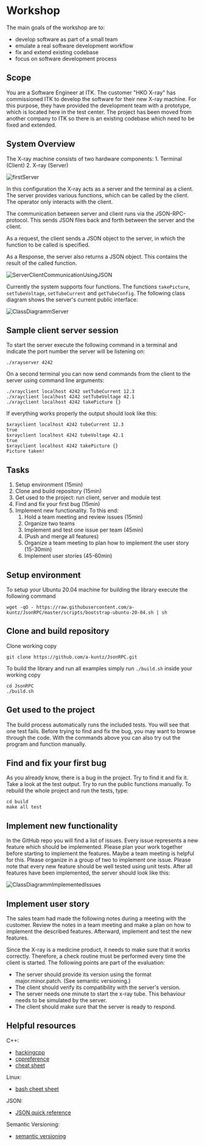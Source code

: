# Workshop

The main goals of the workshop are to:

- develop software as part of a small team
- emulate a real software development workflow
- fix and extend existing codebase
- focus on software development process


## Scope

You are a Software Engineer at ITK.
The customer "HKO X-ray" has commissioned ITK to develop the software for their new X-ray machine. For this purpose, they have provided the development team with a prototype, which is located here in the test center. The project has been moved from another company to ITK so there is an existing codebase which need to be fixed and extended.

## System Overview

The X-ray machine consists of two hardware components:
    1. Terminal (Client)
    2. X-ray (Server)

![firstServer](http://www.plantuml.com/plantuml/proxy?cache=no&src=https://raw.githubusercontent.com/a-kuntz/JsonRPC/branch/feature/workshop/workshop/doc/plantuml/firstServer.txt)

In this configuration the X-ray acts as a server and the terminal as a client.
The server provides various functions, which can be called by the client. The operator only interacts with the client.

The communication between server and client runs via the JSON-RPC-protocol.
This sends JSON files back and forth between the server and the client.

As a request, the client sends a JSON object to the server, in which the function to be called is specified.

As a Response, the server also returns a JSON object. This contains the result of the called function.

![ServerClientCommunicationUsingJSON](http://www.plantuml.com/plantuml/proxy?cache=no&src=https://raw.githubusercontent.com/a-kuntz/JsonRPC/branch/feature/workshop/workshop/doc/plantuml/server_client_communication.txt)

Currently the system supports four functions. The functions `takePicture`, `setTubeVoltage`, `setTubeCurrent` and `getTubeConfig`. The following class diagram shows the server's current public interface:

![ClassDiagrammServer](http://www.plantuml.com/plantuml/proxy?cache=no&src=https://raw.githubusercontent.com/a-kuntz/JsonRPC/branch/feature/workshop/workshop/doc/plantuml/class_diagramm_server.txt)

## Sample client server session

To start the server execute the following command in a terminal and indicate the port number the server will be listening on:

```shell
./xrayserver 4242
```

On a second terminal you can now send commands from the client to the server using command line arguments:

```shell
./xrayclient localhost 4242 setTubeCurrent 12.3
./xrayclient localhost 4242 setTubeVoltage 42.1
./xrayclient localhost 4242 takePicture {}
```

If everything works properly the output should look like this:

```shell
$xrayclient localhost 4242 tubeCurrent 12.3
true
$xrayclient localhost 4242 tubeVoltage 42.1
true
$xrayclient localhost 4242 takePicture {}
Picture taken!
```

## Tasks

1. Setup environment (15min)
1. Clone and build repository (15min)
1. Get used to the project: run client, server and module test
1. Find and fix your first bug (15min)
1. Implement new functionality. To this end:
    1. Hold a team meeting and review issues (15min)
    1. Organize two teams
    1. Implement and test one issue per team (45min)
    1. (Push and merge all features)
    1. Organize a team meeting to plan how to implement the user story (15-30min)
    1. Implement user stories (45-60min)

## Setup environment

To setup your Ubuntu 20.04 machine for building the library execute the following command

```shell
wget -qO - https://raw.githubusercontent.com/a-kuntz/JsonRPC/master/scripts/bootstrap-ubuntu-20-04.sh | sh
```

## Clone and build repository

Clone working copy

```shell
git clone https://github.com/a-kuntz/JsonRPC.git
```

To build the library and run all examples simply run `./build.sh` inside your working copy

```shell
cd JsonRPC
./build.sh
```

## Get used to the project

The build process automatically runs the included tests. You will see that one test fails. Before trying to find and fix the bug, you may want to browse through the code. With the commands above you can also try out the program and function manually.

## Find and fix your first bug

As you already know, there is a bug in the project. Try to find it and fix it. Take a look at the test output. Try to run the public functions manually. To rebuild the whole project and run the tests, type:

```shell
cd build
make all test
```

## Implement new functionality

In the GitHub repo you will find a list of issues. Every issue represents a new feature which should be implemented. Please plan your work together before starting to implement the features. Maybe a team meeting is helpful for this. Please organize in a group of two to implement one issue. Please note that every new feature should be well tested using unit tests. After all features have been implemented, the server should look like this:

![ClassDiagrammImplementedIssues](http://www.plantuml.com/plantuml/proxy?cache=no&src=https://raw.githubusercontent.com/a-kuntz/JsonRPC/branch/feature/workshop/workshop/doc/plantuml/class_diagramm_implemented_issues.txt)

## Implement user story

The sales team had made the following notes during a meeting with the customer. Review the notes in a team meeting and make a plan on how to implement the described features. Afterward, implement and test the new features.

Since the X-ray is a medicine product, it needs to make sure that it works correctly. Therefore, a check routine must be performed every time the client is started. The following points are part of the evaluation:

* The server should provide its version using the format major.minor.patch. (See semantic versioning.)
* The client should verify its compatibility with the server's version.
* The server needs one minute to start the x-ray tube. This behaviour needs to be simulated by the server.
* The client should make sure that the server is ready to respond.

## Helpful resources

C++:
* [hackingcpp](https://hackingcpp.com)
* [cppreference](https://en.cppreference.com/w/)
* [cheat sheet](https://github.com/mortennobel/cpp-cheatsheet)

Linux:
* [bash cheet sheet](https://www2.icp.uni-stuttgart.de/~icp/mediawiki/images/b/bd/Sim_Meth_I_T0_cheat_sheet_10_11.pdf)

JSON:
* [JSON quick reference](https://quickref.me/json)

Semantic Versioning:
* [semantic versioning](https://semver.org/lang/de/)
